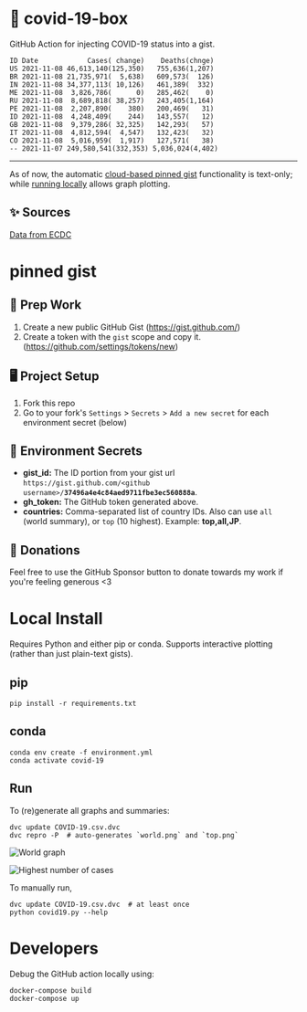 # 🏥 covid-19-box

GitHub Action for injecting COVID-19 status into a gist.

```
ID Date            Cases( change)    Deaths(chnge)
US 2021-11-08 46,613,140(125,350)   755,636(1,207)
BR 2021-11-08 21,735,971(  5,638)   609,573(  126)
IN 2021-11-08 34,377,113( 10,126)   461,389(  332)
ME 2021-11-08  3,826,786(      0)   285,462(    0)
RU 2021-11-08  8,689,818( 38,257)   243,405(1,164)
PE 2021-11-08  2,207,890(    380)   200,469(   31)
ID 2021-11-08  4,248,409(    244)   143,557(   12)
GB 2021-11-08  9,379,286( 32,325)   142,293(   57)
IT 2021-11-08  4,812,594(  4,547)   132,423(   32)
CO 2021-11-08  5,016,959(  1,917)   127,571(   38)
-- 2021-11-07 249,580,541(332,353) 5,036,024(4,402)
```

---

As of now, the automatic [cloud-based pinned gist](#pinned-gist) functionality is text-only;
while [running locally](#local-install) allows graph plotting.

## ✨ Sources

[Data from ECDC](https://www.ecdc.europa.eu/en/publications-data/download-todays-data-geographic-distribution-covid-19-cases-worldwide)

# pinned gist

## 🎒 Prep Work
1. Create a new public GitHub Gist (https://gist.github.com/)
1. Create a token with the `gist` scope and copy it. (https://github.com/settings/tokens/new)

## 🖥 Project Setup
1. Fork this repo
1. Go to your fork's `Settings` > `Secrets` > `Add a new secret` for each environment secret (below)

## 🤫 Environment Secrets
- **gist_id:** The ID portion from your gist url `https://gist.github.com/<github username>/`**`37496a4e4c84aed9711fbe3ec560888a`**.
- **gh_token:** The GitHub token generated above.
- **countries:** Comma-separated list of country IDs. Also can use `all` (world summary), or `top` (10 highest). Example: **top,all,JP**.

## 💸 Donations

Feel free to use the GitHub Sponsor button to donate towards my work if you're feeling generous <3

# Local Install

Requires Python and either pip or conda. Supports interactive plotting (rather than just plain-text gists).

## pip

```
pip install -r requirements.txt
```

## conda

```
conda env create -f environment.yml
conda activate covid-19
```

## Run

To (re)generate all graphs and summaries:

```
dvc update COVID-19.csv.dvc
dvc repro -P  # auto-generates `world.png` and `top.png`
```

![World graph](world.png)

![Highest number of cases](top.png)

To manually run,

```
dvc update COVID-19.csv.dvc  # at least once
python covid19.py --help
```

# Developers

Debug the GitHub action locally using:

```
docker-compose build
docker-compose up
```
